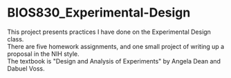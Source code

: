 # BIOS830_Experimental-Design <br />

This project presents practices I have done on the Experimental Design class.<br />
There are five homework assignments, and one small project of writing up a proposal in the NIH style.<br />
The textbook is "Design and Analysis of Experiments" by Angela Dean and Dabuel Voss.<br />
